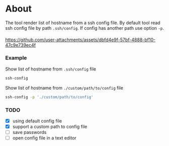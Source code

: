 # About

The tool  render list of hostname from a ssh config file.
By default tool read ssh config file by path `.ssh/config`. If config  has another path use option `-p`.


####
https://github.com/user-attachments/assets/dbfd4e9f-57bf-4888-bf10-47c9e739ec4f



### Example

Show list of hostname from `.ssh/config` file
```bash
ssh-config
```

Show list of hostname from `./custom/path/to/config` file
```bash
ssh-config -p './custom/path/to/config'
```

### TODO
- [x] using default config file
- [x] support a custom path to config file
- [ ] save passwords
- [ ] open config file in a text editor
